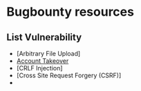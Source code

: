 # Bugbounty resources
## List Vulnerability
- [Arbitrary File Upload]
- [Account Takeover](https://github.com/Arrhenius09/Bugbounty_resources/blob/main/Account%20Takeover)
- [CRLF Injection]
- [Cross Site Request Forgery (CSRF)]
- 
